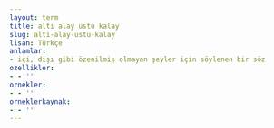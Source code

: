 ```yaml
---
layout: term
title: altı alay üstü kalay
slug: alti-alay-ustu-kalay
lisan: Türkçe
anlamlar:
- içi, dışı gibi özenilmiş olmayan şeyler için söylenen bir söz
ozellikler:
- - ''
ornekler:
- - ''
orneklerkaynak:
- - ''
---
```


